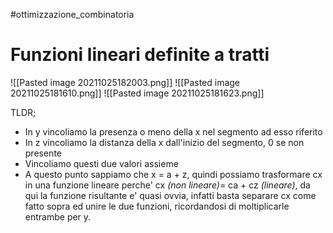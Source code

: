 #ottimizzazione_combinatoria 
# Funzioni lineari definite a tratti

![[Pasted image 20211025182003.png]]
![[Pasted image 20211025181610.png]]
![[Pasted image 20211025181623.png]]

TLDR;
- In y vincoliamo la presenza o meno della x nel segmento ad esso riferito
- In z vincoliamo la distanza della x dall'inizio del segmento, 0 se non presente
- Vincoliamo questi due valori assieme
- A questo punto sappiamo che x = a + z, quindi possiamo trasformare cx in una funzione lineare perche' cx *(non lineare)*= ca + cz *(lineare)*, da qui la funzione risultante e' quasi ovvia, infatti basta separare cx come fatto sopra ed unire le due funzioni, ricordandosi di moltiplicarle entrambe per y.